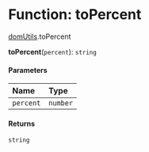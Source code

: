 # Function: toPercent

[domUtils](/auto-docs/utils/modules/domUtils.md).toPercent

**toPercent**(`percent`): `string`

#### Parameters

| Name | Type |
| :------ | :------ |
| `percent` | `number` |

#### Returns

`string`
